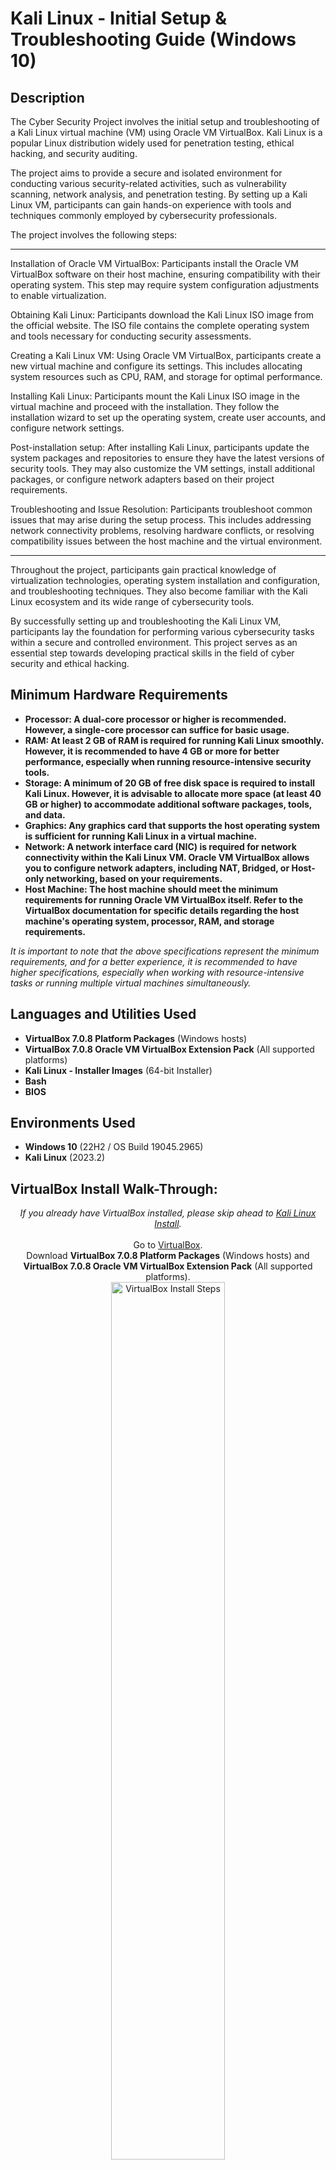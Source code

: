 <h1>Kali Linux - Initial Setup & Troubleshooting Guide (Windows 10)</h1>

<h2>Description</h2>
The Cyber Security Project involves the initial setup and troubleshooting of a Kali Linux virtual machine (VM) using Oracle VM VirtualBox. Kali Linux is a popular Linux distribution widely used for penetration testing, ethical hacking, and security auditing.

The project aims to provide a secure and isolated environment for conducting various security-related activities, such as vulnerability scanning, network analysis, and penetration testing. By setting up a Kali Linux VM, participants can gain hands-on experience with tools and techniques commonly employed by cybersecurity professionals.

The project involves the following steps:

----------------------------------------------------------------------------------------------------------------------------------------------------------------------

Installation of Oracle VM VirtualBox: Participants install the Oracle VM VirtualBox software on their host machine, ensuring compatibility with their operating system. This step may require system configuration adjustments to enable virtualization.

Obtaining Kali Linux: Participants download the Kali Linux ISO image from the official website. The ISO file contains the complete operating system and tools necessary for conducting security assessments.

Creating a Kali Linux VM: Using Oracle VM VirtualBox, participants create a new virtual machine and configure its settings. This includes allocating system resources such as CPU, RAM, and storage for optimal performance.

Installing Kali Linux: Participants mount the Kali Linux ISO image in the virtual machine and proceed with the installation. They follow the installation wizard to set up the operating system, create user accounts, and configure network settings.

Post-installation setup: After installing Kali Linux, participants update the system packages and repositories to ensure they have the latest versions of security tools. They may also customize the VM settings, install additional packages, or configure network adapters based on their project requirements.

Troubleshooting and Issue Resolution: Participants troubleshoot common issues that may arise during the setup process. This includes addressing network connectivity problems, resolving hardware conflicts, or resolving compatibility issues between the host machine and the virtual environment.

----------------------------------------------------------------------------------------------------------------------------------------------------------------------

Throughout the project, participants gain practical knowledge of virtualization technologies, operating system installation and configuration, and troubleshooting techniques. They also become familiar with the Kali Linux ecosystem and its wide range of cybersecurity tools.

By successfully setting up and troubleshooting the Kali Linux VM, participants lay the foundation for performing various cybersecurity tasks within a secure and controlled environment. This project serves as an essential step towards developing practical skills in the field of cyber security and ethical hacking.
<br />

<h2>Minimum Hardware Requirements</h2>

- <b>Processor: A dual-core processor or higher is recommended. However, a single-core processor can suffice for basic usage.</b> 
- <b>RAM: At least 2 GB of RAM is required for running Kali Linux smoothly. However, it is recommended to have 4 GB or more for better performance, especially when running resource-intensive security tools.</b>
- <b>Storage: A minimum of 20 GB of free disk space is required to install Kali Linux. However, it is advisable to allocate more space (at least 40 GB or higher) to accommodate additional software packages, tools, and data.</b>
- <b>Graphics: Any graphics card that supports the host operating system is sufficient for running Kali Linux in a virtual machine.</b>
- <b>Network: A network interface card (NIC) is required for network connectivity within the Kali Linux VM. Oracle VM VirtualBox allows you to configure network adapters, including NAT, Bridged, or Host-only networking, based on your requirements.</b>
- <b>Host Machine: The host machine should meet the minimum requirements for running Oracle VM VirtualBox itself. Refer to the VirtualBox documentation for specific details regarding the host machine's operating system, processor, RAM, and storage requirements.</b>

<i>It is important to note that the above specifications represent the minimum requirements, and for a better experience, it is recommended to have higher specifications, especially when working with resource-intensive tasks or running multiple virtual machines simultaneously. </i>

<h2>Languages and Utilities Used</h2>

- <b>VirtualBox 7.0.8 Platform Packages</b> (Windows hosts)
- <b>VirtualBox 7.0.8 Oracle VM VirtualBox Extension Pack</b> (All supported platforms)
- <b>Kali Linux - Installer Images</b> (64-bit Installer)
- <b>Bash</b>
- <b>BIOS</b>

<h2>Environments Used </h2>

- <b>Windows 10</b> (22H2 / OS Build 19045.2965)
- <b>Kali Linux</b> (2023.2)


<h2>VirtualBox Install Walk-Through:</h2>

<p align="center">
 <i>If you already have VirtualBox installed, please skip ahead to <a href="https://github.com/raygborje/Kali.Linux.VM/blob/main/README.md#kali-linux-install-walk-through">Kali Linux Install</a>. </i>
 <br />
 <br />
 Go to <a href="https://www.virtualbox.org/wiki/Downloads">VirtualBox</a>.<br /> 
 Download <b>VirtualBox 7.0.8 Platform Packages</b> (Windows hosts) and <b>VirtualBox 7.0.8 Oracle VM VirtualBox Extension Pack</b> (All supported platforms).
<br/>
<img src="https://i.imgur.com/YIHswd0.png" height="60%" width="60%" alt="VirtualBox Install Steps"/>
<br />
<br />
 Go to Downloads Folder. Run <b>VirtualBox-7.0.8-156879-Win.exe.</b><br/>
<img src="https://i.imgur.com/0PTxQKW.png" height="60%" width="60%" alt="VirtualBox Install Steps"/>
<br />
<br />
 In the <b>Oracle VM VirtualBox Setup Wizard</b>, Click <b>Next</b>.<br/>
<img src="https://i.imgur.com/o4EZXBL.png" height="60%" width="60%" alt="VirtualBox Install Steps"/>
<br />
<br />
 For the <b>Custom Setup</b>, leave Location as <b>C:\ProgramFiles\Oracle\VirtualBox\</b> and press <b>Next</b>.<br/>
<img src="https://i.imgur.com/tJ4t5U3.png" height="60%" width="60%" alt="VirtualBox Install Steps"/>
<br />
<br />
 Proceed with the installation by pressing <b>Next</b>.<br/>
 <i>Warning: You will be disconnected from your Network during a brief portion of this installation. </i><br />
 <i>Warning: If you are Missing Dependencies Python Core / win32api, refer to the Troubleshooting Section.</i><br />
 <img src="https://i.imgur.com/2y8DnD4.png" height="60%" width="60%" alt="VirtualBox Install Steps"/>
<br />
<br />
 At the <b>Ready to Install</b> window, press <b>Install</b>, allow the install, and let the installation complete.<br />
 <i>You may receive a prompt for a network/usb adapter during this process. Make sure to press Yes when this occurs.</i><br />
 <img src="https://i.imgur.com/QVwKIkv.png" height="60%" width="60%" alt="VirtualBox Install Steps"/>
<br />
<br />
 Once the installation is complete, leave the checkmark as checked and press <b>Finish</b>.<br />
 <img src="https://i.imgur.com/iC60Y7u.png" height="60%" width="60%" alt="VirtualBox Install Steps"/>
<br />
<br />
 Now, we will be installing the extension pack we downloaded earlier onto <b>VirtualBox</b>.<br />
 In <b>Oracle VM VirtualBox Manager</b>, go to <b>Tools</b>, click on the blue squares, and select the <b>Extensions</b> tab. <br />
 <img src="https://i.imgur.com/A3e0HW6.png" height="60%" width="60%" alt="VirtualBox Install Steps"/>
<br />
<br />
 Click on <b>Install</b> and select the <b>Oracle_VM_VirtualBox_Extension_Pack-7.0.8.vbox-extpack</b> file. Press <b>Open</b>.<br />
 <img src="https://i.imgur.com/8rDPIwY.png" height="60%" width="60%" alt="VirtualBox Install Steps"/>
<br />
<br />
 Click on <b>Install</b>, scroll down to the <b>VirtualBox License</b>, press <b>I Agree</b>.<br />
 <img src="https://i.imgur.com/JZLJbYX.png" height="60%" width="60%" alt="VirtualBox Install Steps"/><br />
 <img src="https://i.imgur.com/7SFC5FV.png" height="60%" width="60%" alt="VirtualBox Install Steps"/>
<br />
<br />
 The Extension Pack has been successfully installed and <b>Oracle VM VirtualBox</b> is ready for use.<br />
 <img src="https://i.imgur.com/bNKEvgE.png" height="60%" width="60%" alt="VirtualBox Install Steps"/>
<br />
<br />
</p>

<h2>Kali Linux Install Walk-Through:</h2>

<p align="center">
 Go to <a href="https://www.kali.org/get-kali/#kali-installer-images">Kali Installer Images</a>. Select <b>64-bit</b> and click Download icon on <b>Installer</b><br />
 <i>Depending on your ISP, this process may take an hour or more. It is recommended to let this run in the background until completion.</i>
<img src="https://i.imgur.com/hEV3UI1.png" height="60%" width="60%" alt="Kali Linux Walk-Through"/>
<br />
<br />
 After the download completes, run <b>Oracle VM VirtualBox.</b> In <b>Oracle VM VirtualBox Manager</b>, click <b>New</b>.<br/>
<img src="https://i.imgur.com/V8jLjNL.png" height="60%" width="60%" alt="Kali Linux Walk-Through"/>
<br />
<br />
 In <b>Create Virtual Machine</b>, press <b>Guided Mode</b>, enter KaliLinux into the <b>Name</b> field. For <b>ISO Image</b>, select <b>Other</b> and Select <b>kali-linux-2023.2a-installer-amd64.iso</b><br />
 <b>Type</b> should be set to Linux and <b>Version</b> should be set Ubuntu (64-bit). Press <b>Next</b>.<br/>
<img src="https://i.imgur.com/wDFmqzZ.png" height="60%" width="60%" alt="Kali Linux Walk-Through"/>
<br />
<br />
 In <b>Hardware</b>, set <b>Base Memory</b> to at least 4096 MB and set <b>Processors</b> to 4 CPUs. Press <b>Next</b>.<br/>
<img src="https://i.imgur.com/Lnjw6Wr.png" height="60%" width="60%" alt="Kali Linux Walk-Through"/>
<br />
<br />
 In <b>Virtual Hard disk</b>, select <b>Create a Virtual Hard Disk Now</b> and set <b>Disk Size</b> to at least 20 GB. Press <b>Next</b>.<br />
 <img src="https://i.imgur.com/rtoSkK0.png" height="60%" width="60%" alt="Kali Linux Walk-Through"/>
<br />
<br />
 In <b>Summary</b>, review the items and press <b>Finish</b>.<br />
 <img src="https://i.imgur.com/QL98zmI.png" height="60%" width="60%" alt="Kali Linux Walk-Through"/>
<br />
<br />
 In <b>Oracle VM VirtualBox Manager</b>, select <b>KaliLinux</b> and select <b>Settings</b>.<br />
 <img src="https://i.imgur.com/sOHN68b.png" height="60%" width="60%" alt="Kali Linux Walk-Through"/>
<br />
<br />
 In <b>Settings</b>, select <b>Display</b> and set <b>Video Memory</b> to its Maximum Value. Press <b>OK</b>.<br />
 <img src="https://i.imgur.com/jb4A7I5.png" height="60%" width="60%" alt="Kali Linux Walk-Through"/>
<br />
<br />
 Make sure <b>KaliLinux</b> is selected and press <b>Start</b>.<br />
 <img src="https://i.imgur.com/aujmH1S.png" height="60%" width="60%" alt="Kali Linux Walk-Through"/>
<br />
<br />
 In <b>Kali Linux</b>, select <b>Graphical Install</b> and hit <i>Enter</i>.<br />
 <img src="https://i.imgur.com/hmXflQd.png" height="60%" width="60%" alt="Kali Linux Walk-Through"/><br />
<br />
<br />
 Select your preferred language and hit <i>Enter</i>.<br />
 <img src="https://i.imgur.com/Mr9kkyo.png" height="60%" width="60%" alt="Kali Linux Walk-Through"/>
<br />
<br />
 Select the location that matches your time zone and hit <i>Enter</i>.<br />
 <img src="https://i.imgur.com/yjEs3XP.png" height="60%" width="60%" alt="Kali Linux Walk-Through"/>
<br />
<br />
 Select your preferred keyboard configuration and hit <i>Enter</i>. <br />
 <img src="https://i.imgur.com/WAlmTn9.png" height="60%" width="60%" alt="Kali Linux Walk-Through"/>
<br />
<br />
 Once you reach <b>Configure the network</b>, leave <b>Hostname</b> as default and hit <i>Enter</i>. <br />
 <img src="https://i.imgur.com/Nz2lMyf.png" height="60%" width="60%" alt="Kali Linux Walk-Through"/>
<br />
<br />
 For <b>Domain name</b>, you can leave the field blank. Hit <i>Enter</i>.<br />
 <img src="https://i.imgur.com/d7cKnWb.png" height="60%" width="60%" alt="Kali Linux Walk-Through"/>
<br />
<br />
 In <b>Set up users and passwords</b>, set <b>Full name for the new user</b> as a custom user name. Hit <i>Enter</i>.<br />
 <i>Warning: It may be difficult to change this later, so make sure it is something you will remember!</i><br />
 <img src="https://i.imgur.com/e5nrgoS.png" height="60%" width="60%" alt="Kali Linux Walk-Through"/>
<br />
<br />
 For <b>Username for your account</b>, a username will be generated from what you typed earlier. Leave as is and hit <i>Enter</i>.<br />
 <i>Warning: It may be difficult to change this later, so make sure it is something you will remember!</i><br />
 <img src="https://i.imgur.com/S9Lw0sk.png" height="60%" width="60%" alt="Kali Linux Walk-Through"/>
<br />
<br />
 Create a password and enter the password in both of the available fields. Press <b>Continue</b>.<br />
 <i>Warning: It may be difficult to change this later, so make sure it is something you will remember!</i><br />
 <img src="https://i.imgur.com/xK5l7mT.png" height="60%" width="60%" alt="Kali Linux Walk-Through"/>
<br />
<br />
 In <b>Configure the clock</b>, choose your corresponding time zone and hit <i>Enter</i>. <br />
 <img src="https://i.imgur.com/TvHuh3G.png" height="60%" width="60%" alt="Kali Linux Walk-Through"/>
<br />
<br />
 In <b>Partition disks</b>, select <b>Guided - use entire desk</b> and hit <i>Enter</i>. <br />
 <img src="https://i.imgur.com/RDhHNN5.png" height="60%" width="60%" alt="Kali Linux Walk-Through"/>
<br />
<br />
 There should only be one disk to select to partition. Hit <i>Enter</i>. <br />
 <img src="https://i.imgur.com/E4WfRn8.png" height="60%" width="60%" alt="Kali Linux Walk-Through"/>
<br />
<br />
 Select <b>All files in one partition (recommended for new users)</b> and hit <i>Enter</i>. <br />
 <img src="https://i.imgur.com/kLi93zf.png" height="60%" width="60%" alt="Kali Linux Walk-Through"/>
<br />
<br />
 Select <b>Finish partitioning and write changes to disk</b> and hit <i>Enter</i>. <br />
 <img src="https://i.imgur.com/NoiZ6BW.png" height="60%" width="60%" alt="Kali Linux Walk-Through"/>
<br />
<br />
 Select <b>Yes</b> for <b>Write the changes to disks?</b> and hit <i>Enter</i>. <br/>
 <img src="https://i.imgur.com/ZMSX9Xl.png" height="60%" width="60%" alt="Kali Linux Walk-Through"/>
<br />
<br />
 In <b>Software selection</b>, leave the default selections and press <b>Continue</b>. <br />
 <img src="https://i.imgur.com/mYxh6Ps.png" height="60%" width="60%" alt="Kali Linux Walk-Through"/>
<br />
<br />
 In <b>Install the GRUB boot loader</b>, select <b>Yes</b> and press <b>Continue</b>. <br />
 <img src="https://i.imgur.com/d0U9A8y.png" height="60%" width="60%" alt="Kali Linux Walk-Through"/>
<br />
<br />
 Select the first device that appears under <b>Enter device manually</b>. Press <b>Continue</b>. <br />
 <img src="https://i.imgur.com/wDOnTBj.png" height="60%" width="60%" alt="Kali Linux Walk-Through"/>
<br />
<br />
 Kali Linux has now been completely installed for use through <b>Oracle VM VirtualBox</b>. Press <b>Continue</b> to reboot the VM. <br />
 <img src="https://i.imgur.com/nbOR9vl.png" height="60%" width="60%" alt="Kali Linux Walk-Through"/>

</p>




<!--
 ```diff
- text in red
+ text in green
! text in orange
# text in gray
@@ text in purple (and bold)@@
```
--!>
